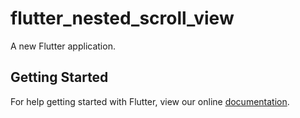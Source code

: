 # flutter_nested_scroll_view

A new Flutter application.

## Getting Started

For help getting started with Flutter, view our online
[documentation](https://flutter.io/).
